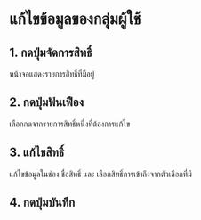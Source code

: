 # แก้ไขข้อมูลของกลุ่มผู้ใช้
## 1. กดปุ่มจัดการสิทธิ์
 หน้าจอแสดงรายการสิทธิ์ที่มีอยู่
## 2. กดปุ่มฟันเฟือง
 เลือกกดจากรายการสิทธิ์หนึ่งที่ต้องการแก้ไข
## 3. แก้ไขสิทธิ์
 แก้ไขข้อมูลในช่อง ชื่อสิทธิ์ และ เลือกสิทธิ์การเข้าถึงจากตัวเลือกที่มี
## 4. กดปุ่มบันทึก
